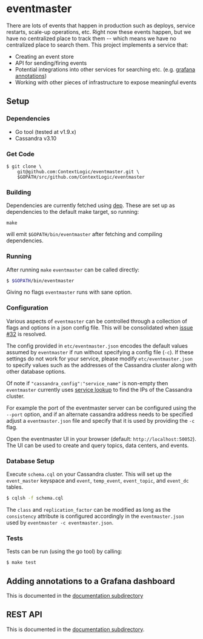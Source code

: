 # eventmaster

There are lots of events that happen in production such as deploys, service
restarts, scale-up operations, etc. Right now these events happen, but we have
no centralized place to track them -- which means we have no centralized place
to search them. This project implements a service that:

- Creating an event store
- API for sending/firing events
- Potential integrations into other services for searching etc. (e.g. [grafana annotations](./docs/grafana))
- Working with other pieces of infrastructure to expose meaningful events

## Setup
### Dependencies
- Go tool (tested at v1.9.x)
- Cassandra v3.10

### Get Code
```
$ git clone \
    git@github.com:ContextLogic/eventmaster.git \
    $GOPATH/src/github.com/ContextLogic/eventmaster
```

### Building

Dependencies are currently fetched using [dep](https://github.com/golang/dep).
These are set up as dependencies to the default make target, so running:

```
make
```

will emit `$GOPATH/bin/eventmaster` after fetching and compiling dependencies.


### Running

After running `make` `eventmaster` can be called directly:

```bash
$ $GOPATH/bin/eventmaster
```

Giving no flags `eventmaster` runs with sane option.

### Configuration

Various aspects of `eventmaster` can be controlled through a collection of
flags and options in a json config file. This will be consolidated when
[issue #32](https://github.com/ContextLogic/eventmaster/issues/32)
is resolved.

The config provided in `etc/eventmaster.json` encodes the default values
assumed by `eventmaster` if run without specifying a config file (`-c`). If
these settings do not work for your service, please modify
`etc/eventmaster.json` to specify values such as the addresses of the Cassandra
cluster along with other database options. 

Of note if `"cassandra_config":"service_name"` is non-empty then `eventmaster`
currently uses 
[service lookup](https://github.com/ContextLogic/goServiceLookup)
to find the IPs of the Cassandra cluster.

For example the port of the eventmaster server can be configured using the
`--port` option, and if an alternate cassandra address needs to be specified
adjust a `eventmaster.json` file and specify that it is used by providing the
`-c` flag.

Open the eventmaster UI in your browser (default: `http://localhost:50052`).
The UI can be used to create and query topics, data centers, and events.

### Database Setup

Execute `schema.cql` on your Cassandra cluster. This will set up the
`event_master` keyspace and `event`, `temp_event`, `event_topic`, and
`event_dc` tables.

```bash
$ cqlsh -f schema.cql
```

The `class` and `replication_factor` can be modified as long as the
`consistency` attribute is configured accordingly in the `eventmaster.json`
used by `eventmaster -c eventmaster.json`.

### Tests
Tests can be run (using the go tool) by calling:

```
$ make test
```

## Adding annotations to a Grafana dashboard

This is documented in the [documentation subdirectory](./docs/grafana)

## REST API

This is documented in the [documentation subdirectory](./docs/api/).
